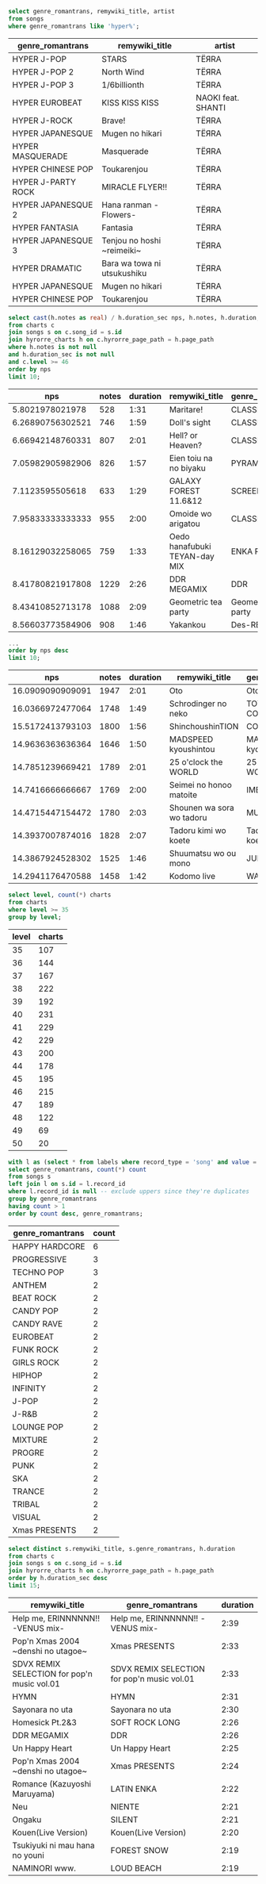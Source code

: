 ```sql
select genre_romantrans, remywiki_title, artist
from songs
where genre_romantrans like 'hyper%';
```
|  genre_romantrans  |       remywiki_title        |       artist       |
|--------------------|-----------------------------|--------------------|
| HYPER J-POP        | STARS                       | TЁЯRA              |
| HYPER J-POP 2      | North Wind                  | TЁЯRA              |
| HYPER J-POP 3      | 1/6billionth                | TЁЯRA              |
| HYPER EUROBEAT     | KISS KISS KISS              | NAOKI feat. SHANTI |
| HYPER J-ROCK       | Brave!                      | TЁЯRA              |
| HYPER JAPANESQUE   | Mugen no hikari             | TЁЯRA              |
| HYPER MASQUERADE   | Masquerade                  | TЁЯRA              |
| HYPER CHINESE POP  | Toukarenjou                 | TЁЯRA              |
| HYPER J-PARTY ROCK | MIRACLE FLYER!!             | TЁЯRA              |
| HYPER JAPANESQUE 2 | Hana ranman -Flowers-       | TЁЯRA              |
| HYPER FANTASIA     | Fantasia                    | TЁЯRA              |
| HYPER JAPANESQUE 3 | Tenjou no hoshi ~reimeiki~  | TЁЯRA              |
| HYPER DRAMATIC     | Bara wa towa ni utsukushiku | TЁЯRA              |
| HYPER JAPANESQUE   | Mugen no hikari             | TЁЯRA              |
| HYPER CHINESE POP  | Toukarenjou                 | TЁЯRA              |



```sql
select cast(h.notes as real) / h.duration_sec nps, h.notes, h.duration, s.remywiki_title, s.genre_romantrans, c.difficulty diff, c.level
from charts c
join songs s on c.song_id = s.id
join hyrorre_charts h on c.hyrorre_page_path = h.page_path
where h.notes is not null
and h.duration_sec is not null
and c.level >= 46
order by nps
limit 10;
```
|       nps        | notes | duration |        remywiki_title         |  genre_romantrans   | diff | level |
|------------------|-------|----------|-------------------------------|---------------------|------|-------|
| 5.8021978021978  | 528   | 1:31     | Maritare!                     | CLASSIC 6           | ex   | 47    |
| 6.26890756302521 | 746   | 1:59     | Doll's sight                  | CLASSIC 10          | ex   | 48    |
| 6.66942148760331 | 807   | 2:01     | Hell? or Heaven?              | CLASSIC 9           | ex   | 49    |
| 7.05982905982906 | 826   | 1:57     | Eien toiu na no biyaku        | PYRAMID             | ex   | 47    |
| 7.1123595505618  | 633   | 1:29     | GALAXY FOREST 11.6&12         | SCREEN              | ex   | 49    |
| 7.95833333333333 | 955   | 2:00     | Omoide wo arigatou            | CLASSIC 11          | ex   | 49    |
| 8.16129032258065 | 759   | 1:33     | Oedo hanafubuki TEYAN-day MIX | ENKA REMIX          | ex   | 47    |
| 8.41780821917808 | 1229  | 2:26     | DDR MEGAMIX                   | DDR                 | ex   | 48    |
| 8.43410852713178 | 1088  | 2:09     | Geometric tea party           | Geometric tea party | h    | 47    |
| 8.56603773584906 | 908   | 1:46     | Yakankou                      | Des-REGGAE          | ex   | 48    |

```sql
...
order by nps desc
limit 10;
```
|       nps        | notes | duration |      remywiki_title       |   genre_romantrans   | diff | level |
|------------------|-------|----------|---------------------------|----------------------|------|-------|
| 16.0909090909091 | 1947  | 2:01     | Oto                       | Oto                  | ex   | 50    |
| 16.0366972477064 | 1748  | 1:49     | Schrodinger no neko       | TOY CONTEMPORARY     | ex   | 50    |
| 15.5172413793103 | 1800  | 1:56     | ShinchoushinTION          | COREDUST BEAT        | ex   | 50    |
| 14.9636363636364 | 1646  | 1:50     | MADSPEED kyoushintou      | MADSPEED kyoushintou | ex   | 49    |
| 14.7851239669421 | 1789  | 2:01     | 25 o'clock the WORLD      | 25 o'clock the WORLD | ex   | 50    |
| 14.7416666666667 | 1769  | 2:00     | Seimei no honoo matoite   | IMBOLC               | ex   | 50    |
| 14.4715447154472 | 1780  | 2:03     | Shounen wa sora wo tadoru | MURAKUMO             | ex   | 50    |
| 14.3937007874016 | 1828  | 2:07     | Tadoru kimi wo koete      | Tadoru kimi wo koete | ex   | 50    |
| 14.3867924528302 | 1525  | 1:46     | Shuumatsu wo ou mono      | JUDGMENT             | ex   | 49    |
| 14.2941176470588 | 1458  | 1:42     | Kodomo live               | WARABE STEP          | ex   | 48    |



```sql
select level, count(*) charts
from charts
where level >= 35
group by level;
```
| level | charts |
|-------|--------|
| 35    | 107    |
| 36    | 144    |
| 37    | 167    |
| 38    | 222    |
| 39    | 192    |
| 40    | 231    |
| 41    | 229    |
| 42    | 229    |
| 43    | 200    |
| 44    | 178    |
| 45    | 195    |
| 46    | 215    |
| 47    | 189    |
| 48    | 122    |
| 49    | 69     |
| 50    | 20     |



```sql
with l as (select * from labels where record_type = 'song' and value = 'upper')
select genre_romantrans, count(*) count
from songs s
left join l on s.id = l.record_id
where l.record_id is null -- exclude uppers since they're duplicates
group by genre_romantrans
having count > 1
order by count desc, genre_romantrans;
```
| genre_romantrans | count |
|------------------|-------|
| HAPPY HARDCORE   | 6     |
| PROGRESSIVE      | 3     |
| TECHNO POP       | 3     |
| ANTHEM           | 2     |
| BEAT ROCK        | 2     |
| CANDY POP        | 2     |
| CANDY RAVE       | 2     |
| EUROBEAT         | 2     |
| FUNK ROCK        | 2     |
| GIRLS ROCK       | 2     |
| HIPHOP           | 2     |
| INFINITY         | 2     |
| J-POP            | 2     |
| J-R&B            | 2     |
| LOUNGE POP       | 2     |
| MIXTURE          | 2     |
| PROGRE           | 2     |
| PUNK             | 2     |
| SKA              | 2     |
| TRANCE           | 2     |
| TRIBAL           | 2     |
| VISUAL           | 2     |
| Xmas PRESENTS    | 2     |



```sql
select distinct s.remywiki_title, s.genre_romantrans, h.duration
from charts c
join songs s on c.song_id = s.id
join hyrorre_charts h on c.hyrorre_page_path = h.page_path
order by h.duration_sec desc
limit 15;
```
|               remywiki_title                |              genre_romantrans               | duration |
|---------------------------------------------|---------------------------------------------|----------|
| Help me, ERINNNNNN!! -VENUS mix-            | Help me, ERINNNNNN!! -VENUS mix-            | 2:39     |
| Pop'n Xmas 2004 ~denshi no utagoe~          | Xmas PRESENTS                               | 2:33     |
| SDVX REMIX SELECTION for pop'n music vol.01 | SDVX REMIX SELECTION for pop'n music vol.01 | 2:33     |
| HYMN                                        | HYMN                                        | 2:31     |
| Sayonara no uta                             | Sayonara no uta                             | 2:30     |
| Homesick Pt.2&3                             | SOFT ROCK LONG                              | 2:26     |
| DDR MEGAMIX                                 | DDR                                         | 2:26     |
| Un Happy Heart                              | Un Happy Heart                              | 2:25     |
| Pop'n Xmas 2004 ~denshi no utagoe~          | Xmas PRESENTS                               | 2:24     |
| Romance (Kazuyoshi Maruyama)                | LATIN ENKA                                  | 2:22     |
| Neu                                         | NIENTE                                      | 2:21     |
| Ongaku                                      | SILENT                                      | 2:21     |
| Kouen(Live Version)                         | Kouen(Live Version)                         | 2:20     |
| Tsukiyuki ni mau hana no youni              | FOREST SNOW                                 | 2:19     |
| NAMINORI www.                               | LOUD BEACH                                  | 2:19     |
